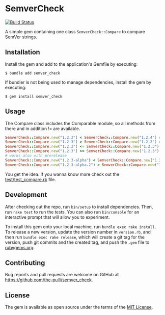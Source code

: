 # SemverCheck

[![Build Status](https://app.travis-ci.com/the-pulli/semver_check.svg?branch=main)](https://app.travis-ci.com/the-pulli/semver_check)

A simple gem containing one class `SemverCheck::Compare` to compare SemVer strings.

## Installation

Install the gem and add to the application's Gemfile by executing:

    $ bundle add semver_check

If bundler is not being used to manage dependencies, install the gem by executing:

    $ gem install semver_check

## Usage

The Compare class includes the Comparable module, so all methods from there and in addition != are available.

```ruby
SemverCheck::Compare.new("1.2.3") < SemverCheck::Compare.new("1.2.4") # true
SemverCheck::Compare.new("1.2.3") > SemverCheck::Compare.new("1.2.2") # true
SemverCheck::Compare.new("1.2.3") <= SemverCheck::Compare.new("1.2.3") # true
SemverCheck::Compare.new("1.2.3") >= SemverCheck::Compare.new("1.2.3") # true
# works also with prerelease
SemverCheck::Compare.new("1.2.3-alpha") < SemverCheck::Compare.new("1.2.3-beta") # true
SemverCheck::Compare.new("1.2.3-alpha.2") > SemverCheck::Compare.new("1.2.3-alpha.1") # true
```

You get the idea. If you wanna know more check out the [test/test_compare.rb](https://github.com/the-pulli/semver_check/blob/main/test/test_compare.rb) file.

## Development

After checking out the repo, run `bin/setup` to install dependencies. Then, run `rake test` to run the tests. You can also run `bin/console` for an interactive prompt that will allow you to experiment.

To install this gem onto your local machine, run `bundle exec rake install`. To release a new version, update the version number in `version.rb`, and then run `bundle exec rake release`, which will create a git tag for the version, push git commits and the created tag, and push the `.gem` file to [rubygems.org](https://rubygems.org).

## Contributing

Bug reports and pull requests are welcome on GitHub at https://github.com/the-pulli/semver_check.

## License

The gem is available as open source under the terms of the [MIT License](https://opensource.org/licenses/MIT).
